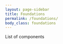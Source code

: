 ```yaml
---
layout: page-sidebar
title: Foundations
permalink: /foundations/
body_class: foundations
---
```


List of components